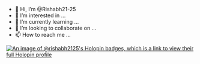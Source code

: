 - 👋 Hi, I’m @Rishabh21-25
- 👀 I’m interested in ...
- 🌱 I’m currently learning ...
- 💞️ I’m looking to collaborate on ...
- 📫 How to reach me ...

<!---
Rishabh21-25/Rishabh21-25 is a ✨ special ✨ repository because its `README.md` (this file) appears on your GitHub profile.
You can click the Preview link to take a look at your changes.
--->

[![An image of @rishabh2125's Holopin badges, which is a link to view their full Holopin profile](https://holopin.me/rishabh2125)][holopin]

[holopin]: https://holopin.io/@rishabh2125

